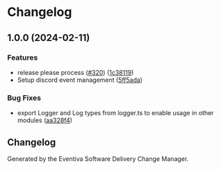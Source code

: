 # Changelog

## 1.0.0 (2024-02-11)


### Features

* release please process ([#320](https://github.com/Eventiva/Eventiva/issues/320)) ([1c38119](https://github.com/Eventiva/Eventiva/commit/1c381194c332e6142c3ccfcda630fcea494efb4b))
* Setup discord event management ([5ff5ada](https://github.com/Eventiva/Eventiva/commit/5ff5ada0ea65eaff1fe83e6478ba29a627ff6513))


### Bug Fixes

* export Logger and Log types from logger.ts to enable usage in other modules ([aa328f4](https://github.com/Eventiva/Eventiva/commit/aa328f4b60b80caa714fd404371e6bd51742a37b))

## Changelog

Generated by the Eventiva Software Delivery Change Manager.
